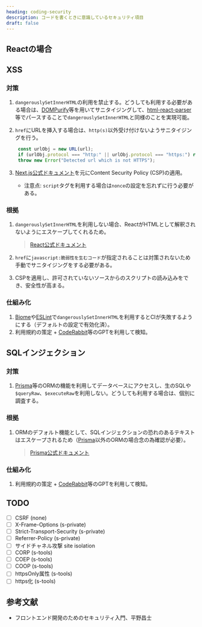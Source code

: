 ```yaml
---
heading: coding-security
description: コードを書くときに意識しているセキュリティ項目
draft: false
---
```


## Reactの場合

## XSS

### 対策

1. `dangerouslySetInnerHTML`の利用を禁止する。どうしても利用する必要がある場合は、[DOMPurify](https://github.com/cure53/DOMPurify)等を用いてサニタイジングして、[html-react-parser](https://github.com/remarkablemark/html-react-parser)等でパースすることで`dangerouslySetInnerHTML`と同様のことを実現可能。
2. `href`にURLを挿入する場合は、`http(s)`以外受け付けないようサニタイジングを行う。

   ```TypeScript
    const urlObj = new URL(url);
    if (urlObj.protocol === "http:" || urlObj.protocol === "https:") return url;
    throw new Error("Detected url which is not HTTPS");
   ```

3. [Next.js公式ドキュメント](https://nextjs.org/docs/app/building-your-application/configuring/content-security-policy#reading-the-nonce)を元にContent Security Policy (CSP)の適用。
   - 注意点: `script`タグを利用する場合は`nonce`の設定を忘れずに行う必要がある。

### 根拠

1. `dangerouslySetInnerHTML`を利用しない場合、ReactがHTMLとして解釈されないようにエスケープしてくれるため。

   > [React公式ドキュメント](https://react.dev/reference/react-dom/components/common#dangerously-setting-the-inner-html)

2. `href`に`javascript:脆弱性を生むコード`が指定されることは対策されないため手動でサニタイジングをする必要がある。
3. CSPを適用し、許可されていないソースからのスクリプトの読み込みをでき、安全性が高まる。

### 仕組み化

1. [Biome](https://biomejs.dev)や[ESLint](https://eslint.org/)で`dangerouslySetInnerHTML`を利用するとCIが失敗するようにする（デフォルトの設定で有効化済）。
2. 利用規約の策定 + [CodeRabbit](https://coderabbit.ai)等のGPTを利用して検知。

## SQLインジェクション

### 対策

1. [Prisma](https://www.prisma.io/)等のORMの機能を利用してデータベースにアクセスし、生のSQLや`$queryRaw`、`$executeRaw`を利用しない。どうしても利用する場合は、個別に調査する。

### 根拠

1. ORMのデフォルト機能として、SQLインジェクションの恐れのあるテキストはエスケープされるため（[Prisma](https://www.prisma.io/)以外のORMの場合念の為確認が必要）。

   > [Prisma公式ドキュメント](https://www.prisma.io/docs/orm/prisma-client/using-raw-sql/raw-queries#sql-injection-prevention)

### 仕組み化

1. 利用規約の策定 + [CodeRabbit](https://coderabbit.ai)等のGPTを利用して検知。

## TODO

- [ ] CSRF (none)
- [ ] X-Frame-Options (s-private)
- [ ] Strict-Transport-Security (s-private)
- [ ] Referrer-Policy (s-private)
- [ ] サイドチャネル攻撃 site isolation
- [ ] CORP (s-tools)
- [ ] COEP (s-tools)
- [ ] COOP (s-tools)
- [ ] httpsOnly属性 (s-tools)
- [ ] https化 (s-tools)

## 参考文献

- フロントエンド開発のためのセキュリティ入門、平野昌士
